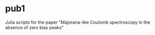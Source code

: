 # pub1
Julia scripts for the paper "Majorana-like Coulomb spectroscopy in the absence of zero bias peaks"
